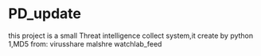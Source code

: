 # PD_update
this project is a small Threat intelligence collect system,it create by python 
1,MD5 from:
   virusshare
   malshre
   watchlab_feed
   
    
